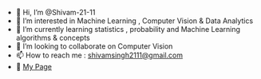 - 👋 Hi, I’m @Shivam-21-11
- 👀 I’m interested in Machine Learning , Computer Vision & Data Analytics 
- 🌱 I’m currently learning statistics , probability and Machine Learning algorithms & concepts
- 💞️ I’m looking to collaborate on Computer Vision
- 📫 How to reach me : shivamsingh2111@gmail.com
- 🔗 [My Page]([www.shivamsingh.onrender.com](https://shivamsingh.onrender.com/))
<!---
Shivam-21-11/Shivam-21-11 is a ✨ special ✨ repository because its `README.md` (this file) appears on your GitHub profile.
You can click the Preview link to take a look at your changes.
--->
